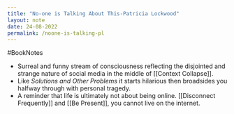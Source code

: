 ```yaml
---
title: "No-one is Talking About This-Patricia Lockwood"
layout: note
date: 24-08-2022
permalink: /noone-is-talking-pl
---
```

#BookNotes 

-   Surreal and funny stream of consciousness reflecting the disjointed and strange nature of social media in the middle of [[Context Collapse]].
-   Like *Solutions and Other Problems* it starts hilarious then broadsides you halfway through with personal tragedy.
-   A reminder that life is ultimately not about being online. [[Disconnect Frequently]] and [[Be Present]], you cannot live on the internet.
